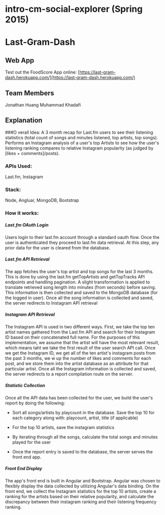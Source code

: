 # intro-cm-social-explorer (Spring 2015)
# Last-Gram-Dash

## Web App
Test out the FoodScore App online: [https://last-gram-dash.herokuapp.com/](https://last-gram-dash.herokuapp.com/)

## Team Members
Jonathan Huang
Muhammad Khadafi

## Explanation
###O verall Idea:
A 3 month recap for Last.fm users to see their listening statistics (total count of songs and minutes listened, top artists, top songs). Performs an Instagram analysis of a user's top Artists to see how the user's listening ranking compares to relative Instagram popularity (as judged by [likes + comments]/posts).

### APIs Used:
Last.fm, Instagram

### Stack:
Node, Angluar, MongoDB, Bootstrap

### How it works:
##### Last.fm OAuth Login
Users login to their last.fm account through a standard oauth flow. Once the user is authenticated they proceed to last.fm data retrieval. At this step, any prior data for the user is cleared from the database.

##### Last.fm API Retrieval
The app fetches the user's top artist and top songs for the last 3 months. This is done by using the last.fm getTopArtists and getTopTracks API endpoints and handling pagination. A slight transformation is applied to translate retrieved song length into minutes (from seconds) before saving. This information is then collected and saved to the MongoDB database (for the logged in user). Once all the song information is collected and saved, the server redirects to Instagram API retrieval

##### Instagram API Retrieval
The Instagram API is used in two different ways. First, we take the top ten artist names gathered from the Last.fm API and search for their Instagram ID based on their concatenated full name. For the purposes of this implementation, we assume that the artist will have the most relevant result, which means taht we take the first result of the user search API call. Once we get the Instagram ID, we get all of the ten artist's instagram posts from the past 3 months, we w up the number of likes and comments for each post, and we store them into the artist database as an attribute for that particular artist. Once all the Instagram information is collected and saved, the server redirects to a report compilation route on the server.

##### Statistic Collection
Once all the API data has been collected for the user, we build the user's report by doing the following:

- Sort all songs/artists by playcount in the database. Save the top 10 for each category along with: playcount, artist, title (if applicable)

- For the top 10 artists, save the instagram statistics

- By iterating through all the songs, calculate the total songs and minutes played for the user

- Once the report entry is saved to the database, the server serves the front end app.

##### Front End Display
The app's front end is built in Angular and Bootstrap. Angular was chosen to flexibly display the data collected by utilizing Angular's data binding. On the front end, we collect the Instagram statistics for the top 10 artists, create a ranking for the artists based on their relative popularity, and calculate the discrepancy between their instagram ranking and their listening frequency ranking.
